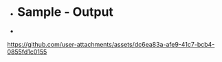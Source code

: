 * # Sample - Output
* 

https://github.com/user-attachments/assets/dc6ea83a-afe9-41c7-bcb4-0855fd1c0155

